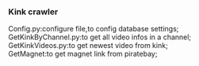 ### Kink crawler

Config.py:configure file,to config database settings;  
GetKinkByChannel.py:to get all video infos in a channel;  
GetKinkVideos.py:to get newest video from kink;  
GetMagnet:to get magnet link from piratebay;  


